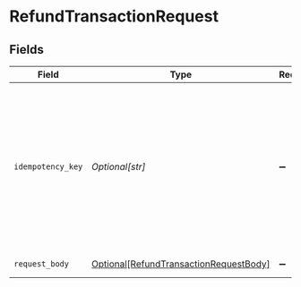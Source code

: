 # RefundTransactionRequest


## Fields

| Field                                                                                                                                                                         | Type                                                                                                                                                                          | Required                                                                                                                                                                      | Description                                                                                                                                                                   |
| ----------------------------------------------------------------------------------------------------------------------------------------------------------------------------- | ----------------------------------------------------------------------------------------------------------------------------------------------------------------------------- | ----------------------------------------------------------------------------------------------------------------------------------------------------------------------------- | ----------------------------------------------------------------------------------------------------------------------------------------------------------------------------- |
| `idempotency_key`                                                                                                                                                             | *Optional[str]*                                                                                                                                                               | :heavy_minus_sign:                                                                                                                                                            | A key created by merchants that ensures `POST` and `PATCH` requests are only performed once. [Read more about Idempotent Requests here](/developers/references/idempotency/). |
| `request_body`                                                                                                                                                                | [Optional[RefundTransactionRequestBody]](../../models/operations/refundtransactionrequestbody.md)                                                                             | :heavy_minus_sign:                                                                                                                                                            | Refund a Transaction                                                                                                                                                          |